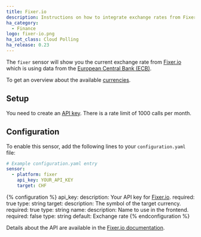 ```yaml
---
title: Fixer.io
description: Instructions on how to integrate exchange rates from Fixer.io within Home Assistant.
ha_category:
  - Finance
logo: fixer-io.png
ha_iot_class: Cloud Polling
ha_release: 0.23
---
```


The `fixer` sensor will show you the current exchange rate from [Fixer.io](https://fixer.io/) which is using data from the [European Central Bank (ECB)](https://www.ecb.europa.eu).

To get an overview about the available [currencies](https://fixer.io/symbols).

## Setup

You need to create an [API key](https://fixer.io/product). There is a rate limit of 1000 calls per month.

## Configuration

To enable this sensor, add the following lines to your `configuration.yaml` file:

```yaml
# Example configuration.yaml entry
sensor:
  - platform: fixer
    api_key: YOUR_API_KEY
    target: CHF
```

{% configuration %}
api_key:
  description: Your API key for [Fixer.io](https://fixer.io/).
  required: true
  type: string
target:
  description: The symbol of the target currency.
  required: true
  type: string
name:
  description: Name to use in the frontend.
  required: false
  type: string
  default: Exchange rate
{% endconfiguration %}

Details about the API are available in the [Fixer.io documentation](https://fixer.io/documentation).
